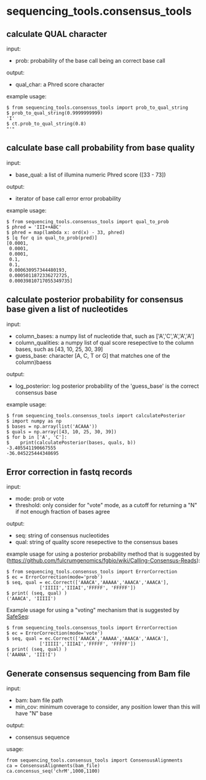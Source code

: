 # sequencing_tools.consensus_tools #

## calculate QUAL character  ##

input:
- prob: probability of the base call being an correct base call 

output:
- qual_char: a Phred score character

example usage:
```
$ from sequencing_tools.consensus_tools import prob_to_qual_string
$ prob_to_qual_string(0.9999999999)
'I'
$ ct.prob_to_qual_string(0.8)
"'"
```

## calculate base call probability from base quality  ##

input:
- base_qual: a list of illumina numeric Phred score  ([33 - 73])

output:
- iterator of base call error error probability

example usage:
```
$ from sequencing_tools.consensus_tools import qual_to_prob
$ phred = 'III++ABC'
$ phred = map(lambda x: ord(x) - 33, phred)
$ [q for q in qual_to_prob(pred)]
[0.0001,
 0.0001,
 0.0001,
 0.1,
 0.1,
 0.000630957344480193,
 0.0005011872336272725,
 0.00039810717055349735]
```

## calculate posterior probability for consensus base given a list of nucleotides ##

input:
- column_bases: a numpy list of nucleotide that, such as ['A','C','A','A','A']
- column_qualities: a numpy list of qual score resepective to the column bases, such as [43, 10, 25, 30, 39]
- guess_base: character [A, C, T or G] that matches one of the column)baess

output:
- log_posterior: log posterior probability of the 'guess_base' is the correct consensus base

example usage:
```
$ from sequencing_tools.consensus_tools import calculatePosterior
$ import numpy as np
$ bases = np.array(list('ACAAA'))
$ quals = np.array([43, 10, 25, 30, 39])
$ for b in ['A', 'C']:
$    print(calculatePosterior(bases, quals, b))
-3.405541190667555
-36.045225444348695
```


## Error correction in fastq records ##

input:
- mode:  prob or vote
- threshold: only consider for "vote" mode, as a cutoff for returning a "N" if not enough fraction of bases agree
    
output:
- seq: string of consensus nucleotides
- qual: string of quality score resepective to the consensus bases

example usage for using a posterior probability method that is suggested by (https://github.com/fulcrumgenomics/fgbio/wiki/Calling-Consensus-Reads):
```
$ from sequencing_tools.consensus_tools import ErrorCorrection
$ ec = ErrorCorrection(mode='prob')
$ seq, qual = ec.Correct(['AAACA','AAAAA','AAACA','AAACA'],
            ['IIIII','IIIAI','FFFFF', 'FFFFF'])
$ print( (seq, qual) )
('AAACA', 'IIIII')
```

Example usage for using a "voting" mechanism that is suggested by [SafeSeq](https://www.ncbi.nlm.nih.gov/pmc/articles/PMC3111315/):
```
$ from sequencing_tools.consensus_tools import ErrorCorrection
$ ec = ErrorCorrection(mode='vote')
$ seq, qual = ec.Correct(['AAACA','AAAAA','AAACA','AAACA'],
            ['IIIII','IIIAI','FFFFF', 'FFFFF'])
$ print( (seq, qual) )
('AAANA', 'III!I')
```


## Generate consensus sequencing from Bam file ##

input:
- bam: bam file path
- min_cov: minimum coverage to consider, any position lower than this will have "N" base

output:
- consensus sequence

usage:
```
from sequencing_tools.consensus_tools import ConsensusAlignments
ca = ConsensusAlignments(bam_file)
ca.concensus_seq('chrM',1000,1100)
```
